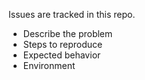 Issues are tracked in this repo.

- Describe the problem
- Steps to reproduce
- Expected behavior
- Environment
